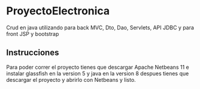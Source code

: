 # ProyectoElectronica
Crud en java utilizando para back MVC, Dto, Dao, Servlets, API JDBC y para front JSP y bootstrap

## Instrucciones
Para poder correr el proyecto tienes que descargar Apache Netbeans 11 e instalar glassfish en la version 5 y java en la version 8
despues tienes que descargar el proyecto y abrirlo con Netbeans y listo.
